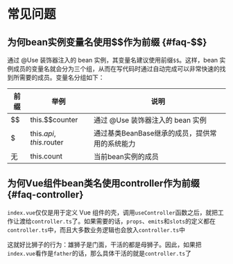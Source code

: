# 常见问题

## 为何bean实例变量名使用$$作为前缀 {#faq-$$}

通过 @Use 装饰器注入的 bean 实例，其变量名建议使用前缀`$$`。这样，bean 实例成员的变量名就会分为三个组，从而在写代码时通过自动完成可以非常快速的找到所需要的成员。变量名分组如下：

| 前缀 | 举例                    | 说明                                           |
| ---- | ----------------------- | ---------------------------------------------- |
| $$   | this.$$counter          | 通过 @Use 装饰器注入的 bean 实例               |
| $    | this.$api, this.$router | 通过基类BeanBase继承的成员，提供常用的系统能力 |
| 无   | this.count              | 当前bean实例的成员                             |

## 为何Vue组件bean类名使用controller作为前缀 {#faq-controller}

`index.vue`仅仅是用于定义 Vue 组件的壳，调用`useController`函数之后，就把工作让渡给`controller.ts`了。如果需要的话，`props`、`emits`和`slots`的定义都在`controller.ts`中，而且大多数业务逻辑也会放入`controller.ts`中

这就好比狮子的行为：雄狮子是门面，干活的都是母狮子。因此，如果把`index.vue`看作是`father`的话，那么具体干活的就是`controller.ts`了
